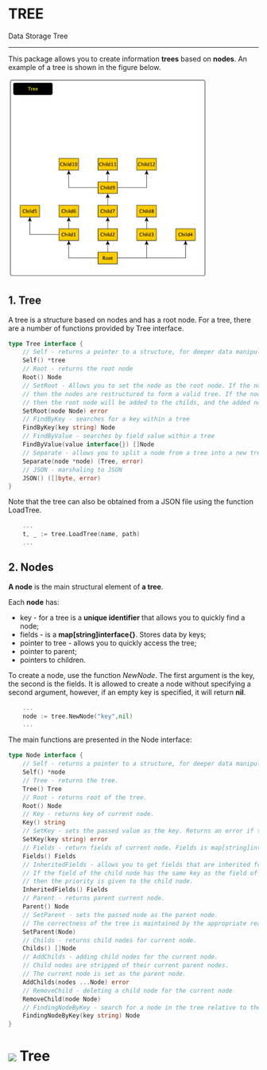 # TREE
Data Storage Tree

<hr>

This package allows you to create information **trees** based on **nodes**. An example of a tree is shown in the figure below.

<img src="./img/tree_01.png" width="400px">

<h2> 1. Tree </h2>

A tree is a structure based on nodes and has a root node. For a tree, there are a number of functions provided by Tree interface.

````go
type Tree interface {
	// Self - returns a pointer to a structure, for deeper data manipulation
	Self() *tree
	// Root - returns the root node
	Root() Node
	// SetRoot - Allows you to set the node as the root node. If the node is part of a tree, 
	// then the nodes are restructured to form a valid tree. If the node is not part of the tree, 
	// then the root node will be added to the childs, and the added node will become the root.
	SetRoot(node Node) error
	// FindByKey - searches for a key within a tree
	FindByKey(key string) Node
	// FindByValue - searches by field value within a tree 
	FindByValue(value interface{}) []Node
	// Separate - allows you to split a node from a tree into a new tree. All links are removed.
	Separate(node *node) (Tree, error)
	// JSON - marshaling to JSON
	JSON() ([]byte, error)
}
````

Note that the tree can also be obtained from a JSON file using the function LoadTree.

````go
	...
	t, _ := tree.LoadTree(name, path)
	...
````

<h2> 2. Nodes </h2>

**A node** is the main structural element of **a tree**. 

Each **node** has: 
* key - for a tree is a **unique identifier** that allows you to quickly find a node;
* fields - is a **map[string]interface{}**. Stores data by keys;
* pointer to tree - allows you to quickly access the tree;
* pointer to parent;
* pointers to children.

To create a node, use the function *NewNode*. The first argument is the key, the second is the fields. It is allowed to create a node without specifying a second argument, however, if an empty key is specified, it will return **nil**.
````go
	...
	node := tree.NewNode("key",nil)
	...
````

The main functions are presented in the Node interface:

````go
type Node interface {
	// Self - returns a pointer to a structure, for deeper data manipulation
	Self() *node
	// Tree - returns the tree.
	Tree() Tree
	// Root - returns root of the tree.
	Root() Node
	// Key - returns key of current node.
	Key() string
	// SetKey - sets the passed value as the key. Returns an error if the key already exists in the tree.
	SetKey(key string) error
	// Fields - return fields of current node. Fields is map[string]interface{}
	Fields() Fields
	// InheritedFields - allows you to get fields that are inherited from parent nodes.
	// If the field of the child node has the same key as the field of the parent node,
	// then the priority is given to the child node.
	InheritedFields() Fields
	// Parent - returns parent current node.
	Parent() Node
	// SetParent - sets the passed node as the parent node. 
	// The correctness of the tree is maintained by the appropriate reassignment of parent and child nodes
	SetParent(Node)
	// Childs - returns child nodes for current node.
	Childs() []Node
	// AddChilds - adding child nodes for the current node.
	// Child nodes are stripped of their current parent nodes.
	// The current node is set as the parent node.
	AddChilds(nodes ...Node) error
	// RemoveChild - deleting a child node for the current node
	RemoveChild(node Node)
	// FindingNodeByKey - search for a node in the tree relative to the current node
	FindingNodeByKey(key string) Node
}
````
<h1> <img src="https://img.icons8.com/external-flatart-icons-lineal-color-flatarticons/344/external-tree-autumn-flatart-icons-lineal-color-flatarticons-3.png" width="50px" align="center"> Tree</h1>


